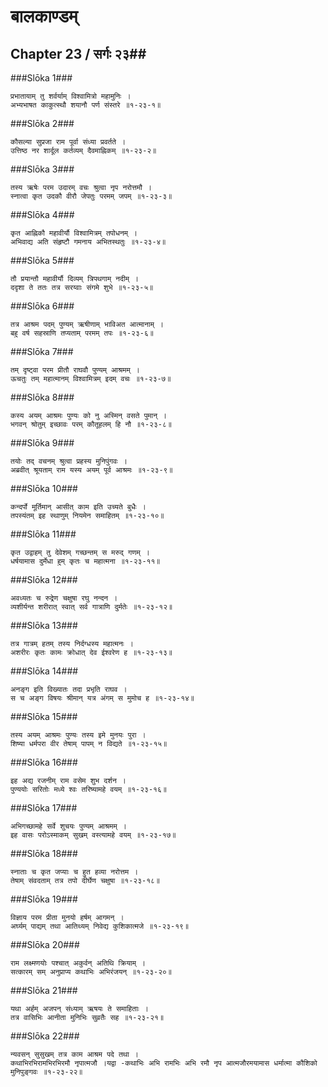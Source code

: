 बालकाण्डम्
===============================


## Chapter 23  / सर्गः २३##


###Slōka 1###


    प्रभातायाम् तु शर्वर्याम् विश्वामित्रो महामुनिः ।
    अभ्यभाषत काकुत्स्थौ शयानौ पर्ण संस्तरे ॥१-२३-१॥


###Slōka 2###


    कौसल्या सुप्रजा राम पूर्वा संध्या प्रवर्तते ।
    उत्तिष्ठ नर शार्दूल कर्तव्यम् दैवमाह्निकम् ॥१-२३-२॥


###Slōka 3###


    तस्य ऋषेः परम उदारम् वचः श्रुत्वा नृप नरोत्तमौ ।
    स्नात्वा कृत उदकौ वीरौ जेपतुः परमम् जपम् ॥१-२३-३॥


###Slōka 4###


    कृत आह्निकौ महावीर्यौ विश्वामित्रम् तपोधनम् ।
    अभिवाद्य अति संहृष्टौ गमनाय अभितस्थतुः ॥१-२३-४॥


###Slōka 5###


    तौ प्रयान्तौ महावीर्यौ दिव्यम् त्रिपथगाम् नदीम् ।
    ददृशा ते ततः तत्र सरय्वाः संगमे शुभे ॥१-२३-५॥


###Slōka 6###


    तत्र आश्रम पदम् पुण्यम् ऋषीणाम् भाविअत आत्मानाम् ।
    बहु वर्ष सहस्राणि तप्यताम् परमम् तपः ॥१-२३-६॥


###Slōka 7###


    तम् दृष्ट्वा परम प्रीतौ राघवौ पुण्यम् आश्रमम् ।
    ऊचतुः तम् महात्मानम् विश्वामित्रम् इदम् वचः ॥१-२३-७॥


###Slōka 8###


    कस्य अयम् आश्रमः पुण्यः को नु अस्मिन् वसते पुमान् ।
    भगवन् श्रोतुम् इच्छावः परम् कौतूहलम् हि नौ ॥१-२३-८॥


###Slōka 9###


    तयोः तद् वचनम् श्रुत्वा प्रहस्य मुनिपुंगवः ।
    अब्रवीत् श्रूयताम् राम यस्य अयम् पूर्व आश्रमः ॥१-२३-९॥


###Slōka 10###


    कन्दर्पो मूर्तिमान् आसीत् काम इति उच्यते बुधैः ।
    तपस्यंतम् इह स्थाणुम् नियमेन समाहितम् ॥१-२३-१०॥


###Slōka 11###


    कृत उद्वाहम् तु देवेशम् गच्छन्तम् स मरुद् गणम् ।
    धर्षयामास दुर्मेधा हुम् कृतः च महात्मना ॥१-२३-११॥


###Slōka 12###


    अवध्यतः च रुद्रेण चक्षुषा रघु नन्दन ।
    व्यशीर्यन्त शरीरात् स्वात् सर्व गात्राणि दुर्मतेः ॥१-२३-१२॥


###Slōka 13###


    तत्र गात्रम् हतम् तस्य निर्दग्धस्य महात्मनः ।
    अशरीरः कृतः कामः क्रोधात् देव ईश्वरेण ह ॥१-२३-१३॥


###Slōka 14###


    अनङ्ग इति विख्यातः तदा प्रभृति राघव ।
    स च अङ्ग विषयः श्रीमान् यत्र अंगम् स मुमोच ह ॥१-२३-१४॥


###Slōka 15###


    तस्य अयम् आश्रमः पुण्यः तस्य इमे मुनयः पुरा ।
    शिष्या धर्मपरा वीर तेषाम् पापम् न विद्यते ॥१-२३-१५॥


###Slōka 16###


    इह अद्य रजनीम् राम वसेम शुभ दर्शन ।
    पुण्ययोः सरितोः मध्ये श्वः तरिष्यामहे वयम् ॥१-२३-१६॥


###Slōka 17###


    अभिगच्छामहे सर्वे शुचयः पुण्यम् आश्रमम् ।
    इह वासः परोऽस्माकम् सुखम् वस्त्यामहे वयम् ॥१-२३-१७॥


###Slōka 18###


    स्नाताः च कृत जप्याः च हुत हव्या नरोत्तम ।
    तेषाम् संवदताम् तत्र तपो दीर्घेण चक्षुषा ॥१-२३-१८॥


###Slōka 19###


    विज्ञाय परम प्रीता मुनयो हर्षम् आगमन् ।
    अर्घ्यम् पाद्यम् तथा आतिथ्यम् निवेद्य कुशिकात्मजे ॥१-२३-१९॥


###Slōka 20###


    राम लक्ष्मणयोः पश्चात् अकुर्वन् अतिथि क्रियाम् ।
    सत्कारम् सम् अनुप्राप्य कथाभिः अभिरंजयन् ॥१-२३-२०॥


###Slōka 21###


    यथा अर्हम् अजपन् संध्याम् ऋषयः ते समाहिताः ।
    तत्र वासिभिः आनीता मुनिभिः सुव्रतैः सह ॥१-२३-२१॥


###Slōka 22###


    न्यवसन् सुसुखम् तत्र काम आश्रम पदे तथा ।
    कथाभिरभिरामभिरभिरमौ नृपात्मजौ ।यद्वा -कथाभिः अभि रामभिः अभि रमौ नृप आत्मजौरमयामास धर्मात्मा कौशिको मुनिपुङ्गवः ॥१-२३-२२॥


